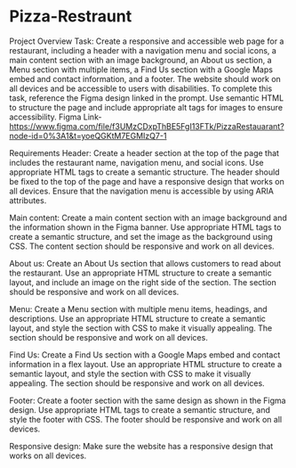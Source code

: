 # Pizza-Restraunt
Project Overview 
Task:
Create a responsive and accessible web page for a restaurant, including a header with a navigation menu and social icons, a main content section with an image background, an About us section, a Menu section with multiple items, a Find Us section with a Google Maps embed and contact information, and a footer. The website should work on all devices and be accessible to users with disabilities.
To complete this task, reference the Figma design linked in the prompt. Use semantic HTML to structure the page and include appropriate alt tags for images to ensure accessibility.
Figma Link- https://www.figma.com/file/f3UMzCDxpThBE5FgI13FTk/PizzaRestauarant?node-id=0%3A1&t=yoeQGKtM7EGMIzQ7-1

Requirements
Header:
Create a header section at the top of the page that includes the restaurant name, navigation menu, and social icons. Use appropriate HTML tags to create a semantic structure. The header should be fixed to the top of the page and have a responsive design that works on all devices. Ensure that the navigation menu is accessible by using ARIA attributes.

Main content:
Create a main content section with an image background and the information shown in the Figma banner. Use appropriate HTML tags to create a semantic structure, and set the image as the background using CSS. The content section should be responsive and work on all devices.

About us:
Create an About Us section that allows customers to read about the restaurant. Use an appropriate HTML structure to create a semantic layout, and include an image on the right side of the section. The section should be responsive and work on all devices.

Menu:
Create a Menu section with multiple menu items, headings, and descriptions. Use an appropriate HTML structure to create a semantic layout, and style the section with CSS to make it visually appealing. The section should be responsive and work on all devices.

Find Us:
Create a Find Us section with a Google Maps embed and contact information in a flex layout. Use an appropriate HTML structure to create a semantic layout, and style the section with CSS to make it visually appealing. The section should be responsive and work on all devices.

Footer:
Create a footer section with the same design as shown in the Figma design. Use appropriate HTML tags to create a semantic structure, and style the footer with CSS. The footer should be responsive and work on all devices.

Responsive design:
Make sure the website has a responsive design that works on all devices.
